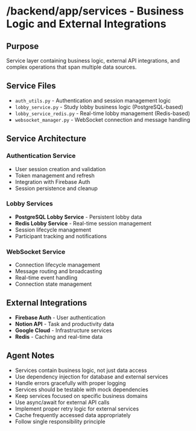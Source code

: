 # /backend/app/services - Business Logic and External Integrations

## Purpose
Service layer containing business logic, external API integrations, and complex operations that span multiple data sources.

## Service Files
- `auth_utils.py` - Authentication and session management logic
- `lobby_service.py` - Study lobby business logic (PostgreSQL-based)
- `lobby_service_redis.py` - Real-time lobby management (Redis-based)
- `websocket_manager.py` - WebSocket connection and message handling

## Service Architecture

### Authentication Service
- User session creation and validation
- Token management and refresh
- Integration with Firebase Auth
- Session persistence and cleanup

### Lobby Services
- **PostgreSQL Lobby Service** - Persistent lobby data
- **Redis Lobby Service** - Real-time session management
- Session lifecycle management
- Participant tracking and notifications

### WebSocket Service
- Connection lifecycle management
- Message routing and broadcasting
- Real-time event handling
- Connection state management

## External Integrations
- **Firebase Auth** - User authentication
- **Notion API** - Task and productivity data
- **Google Cloud** - Infrastructure services
- **Redis** - Caching and real-time data

## Agent Notes
- Services contain business logic, not just data access
- Use dependency injection for database and external services
- Handle errors gracefully with proper logging
- Services should be testable with mock dependencies
- Keep services focused on specific business domains
- Use async/await for external API calls
- Implement proper retry logic for external services
- Cache frequently accessed data appropriately
- Follow single responsibility principle
